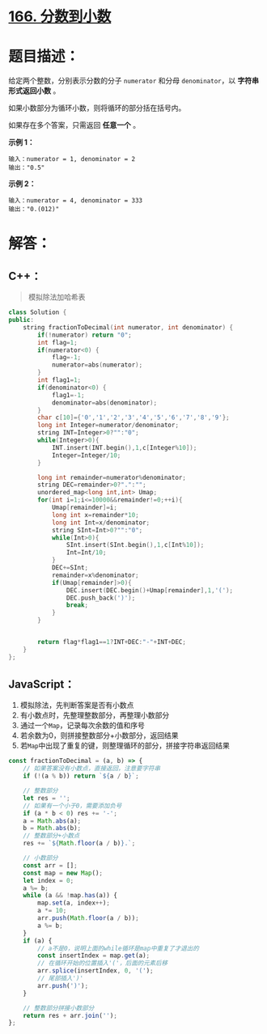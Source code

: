 # [166. 分数到小数](https://leetcode-cn.com/problems/fraction-to-recurring-decimal/)

# 题目描述：     

给定两个整数，分别表示分数的分子 `numerator` 和分母 `denominator`，以 **字符串形式返回小数** 。

如果小数部分为循环小数，则将循环的部分括在括号内。

如果存在多个答案，只需返回 **任意一个** 。



**示例 1：**

```
输入：numerator = 1, denominator = 2
输出："0.5"
```

**示例 2：**

```
输入：numerator = 4, denominator = 333
输出："0.(012)"
```



# 解答：

## C++：

> 模拟除法加哈希表

```cpp
class Solution {
public:
    string fractionToDecimal(int numerator, int denominator) {
        if(!numerator) return "0";
        int flag=1;
        if(numerator<0) {
            flag=-1;
            numerator=abs(numerator);
        }
        int flag1=1;
        if(denominator<0) {
            flag1=-1;
            denominator=abs(denominator);
        }
        char c[10]={'0','1','2','3','4','5','6','7','8','9'};
        long int Integer=numerator/denominator;
        string INT=Integer>0?"":"0";
        while(Integer>0){
            INT.insert(INT.begin(),1,c[Integer%10]);
            Integer=Integer/10;
        }

        long int remainder=numerator%denominator;
        string DEC=remainder>0?".":"";
        unordered_map<long int,int> Umap;
        for(int i=1;i<=10000&&remainder!=0;++i){
            Umap[remainder]=i;
            long int x=remainder*10;
            long int Int=x/denominator;
            string SInt=Int>0?"":"0";
            while(Int>0){
                SInt.insert(SInt.begin(),1,c[Int%10]);
                Int=Int/10;
            }
            DEC+=SInt;
            remainder=x%denominator;
            if(Umap[remainder]>0){
                DEC.insert(DEC.begin()+Umap[remainder],1,'(');
                DEC.push_back(')');
                break;
            }
        }


        return flag*flag1==1?INT+DEC:"-"+INT+DEC;
    }
};
```

## JavaScript：

1. 模拟除法，先判断答案是否有小数点
2. 有小数点时，先整理整数部分，再整理小数部分
3. 通过一个`Map`，记录每次余数的值和序号
4. 若余数为0，则拼接整数部分+小数部分，返回结果
5. 若`Map`中出现了重复的键，则整理循环的部分，拼接字符串返回结果

```javascript
const fractionToDecimal = (a, b) => {
    // 如果答案没有小数点，直接返回，注意要字符串
    if (!(a % b)) return `${a / b}`;

    // 整数部分
    let res = '';
    // 如果有一个小于0，需要添加负号
    if (a * b < 0) res += '-';
    a = Math.abs(a);
    b = Math.abs(b);
    // 整数部分+小数点
    res += `${Math.floor(a / b)}.`;

    // 小数部分
    const arr = [];
    const map = new Map();
    let index = 0;
    a %= b;
    while (a && !map.has(a)) {
        map.set(a, index++);
        a *= 10;
        arr.push(Math.floor(a / b));
        a %= b;
    }
    if (a) {
        // a不是0，说明上面的while循环是map中重复了才退出的
        const insertIndex = map.get(a);
        // 在循环开始的位置插入'('，后面的元素后移
        arr.splice(insertIndex, 0, '(');
        // 尾部插入')'
        arr.push(')');
    }

    // 整数部分拼接小数部分
    return res + arr.join('');
};
```

